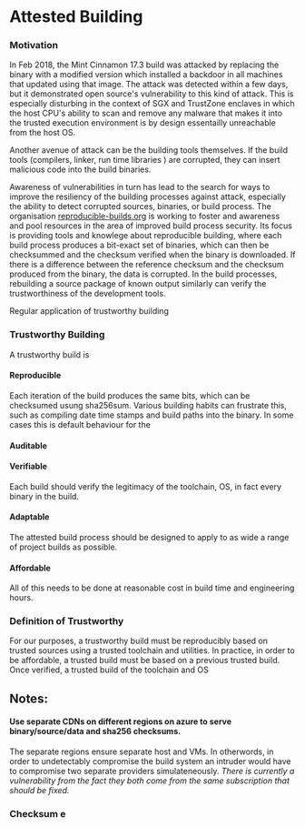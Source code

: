 # Attested Building

### Motivation

In Feb 2018, the Mint Cinnamon 17.3 build was attacked by replacing the binary with a modified version which installed 
a backdoor in all machines that updated using that image. The attack was detected within a few days, but it demonstrated
open source's vulnerability to this kind of attack. This is especially disturbing in the context of SGX and TrustZone enclaves 
in which the host CPU's ability to scan and remove any malware that makes it into the trusted execution environment is 
by design essentailly unreachable from the host OS.

Another avenue of attack can be the building tools themselves. If the build tools (compilers, linker, run time libraries )
are corrupted, they can insert malicious code into the build binaries. 

Awareness of vulnerabilities in turn has lead to the search for ways to improve the resiliency of the building processes
against attack, especially the ability to detect corrupted sources, binaries, or build process.  The organisation
[reproducible-builds.org](https://reproducible-builds.org/ ) is working to foster and awareness and pool resources
in the area of improved build process security. Its focus is providing tools and knowlege about reproducible building, where 
each build process produces a bit-exact set of binaries, which can then be checksummed and the checksum verified when the 
binary is downloaded.  If there is a difference between the reference checksum and the checksum produced from the binary, 
the data is corrupted. In the build processes, rebuilding a source package of known output similarly can verify the 
trustworthiness of the development tools.

Regular application of trustworthy building

### Trustworthy Building
A trustworthy build is 

#### Reproducible
Each iteration of the build produces the same bits, which can be checksumed usung sha256sum. Various building
habits can frustrate this, such as compiling date time stamps and build paths into the binary. In some cases this is
default behaviour for the 

#### Auditable

#### Verifiable

Each build should verify the legitimacy of the toolchain, OS, in fact every binary in the build.

#### Adaptable

The attested build process should be designed to apply to as wide a range of project builds as possible. 

#### Affordable

All of this needs to be done at reasonable cost in build time and engineering hours. 

### Definition of Trustworthy

For our purposes, a trustworthy build must be reproducibly based on trusted sources using a trusted toolchain and utilities.
In practice, in order to be affordable, a trusted build must be based on a previous trusted build. Once verified, a trusted
build of the toolchain and OS




## Notes:

#### Use separate CDNs on different regions on azure to serve binary/source/data and sha256 checksums.

The separate regions ensure separate host and VMs. In otherwords, in order to undetectably compromise the build system an intruder would have to compromise two separate providers simulateneously. 
*There is currently a vulnerability from the fact they both come from the same subscription that should be fixed.* 


### Checksum e
